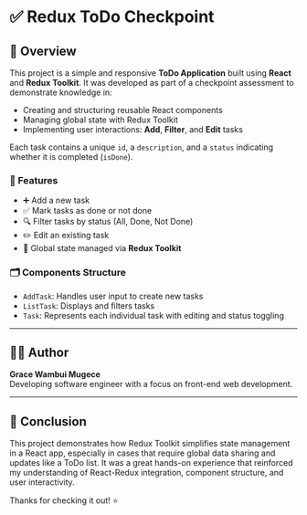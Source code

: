 # ✅ Redux ToDo Checkpoint

## 📌 Overview

This project is a simple and responsive **ToDo Application** built using **React** and **Redux Toolkit**. It was developed as part of a checkpoint assessment to demonstrate knowledge in:

- Creating and structuring reusable React components
- Managing global state with Redux Toolkit
- Implementing user interactions: **Add**, **Filter**, and **Edit** tasks

Each task contains a unique `id`, a `description`, and a `status` indicating whether it is completed (`isDone`).

### 🧩 Features

- ➕ Add a new task
- ✅ Mark tasks as done or not done
- 🔍 Filter tasks by status (All, Done, Not Done)
- ✏️ Edit an existing task
- 💾 Global state managed via **Redux Toolkit**

### 🗂️ Components Structure

- `AddTask`: Handles user input to create new tasks
- `ListTask`: Displays and filters tasks
- `Task`: Represents each individual task with editing and status toggling

---

## 👩‍💻 Author

**Grace Wambui Mugece**  
Developing software engineer with a focus on front-end web development.

---

## 🧠 Conclusion

This project demonstrates how Redux Toolkit simplifies state management in a React app, especially in cases that require global data sharing and updates like a ToDo list. It was a great hands-on experience that reinforced my understanding of React-Redux integration, component structure, and user interactivity.

Thanks for checking it out! ⭐

